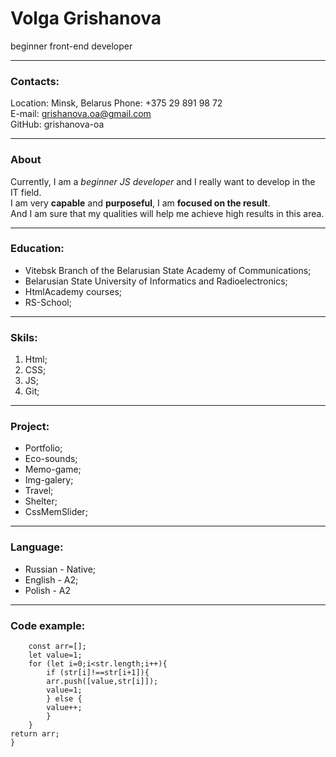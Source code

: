 # Volga Grishanova

beginner front-end developer

---

### Contacts:

Location: Minsk, Belarus 
Phone: +375 29 891 98 72  
E-mail: grishanova.oa@gmail.com  
GitHub: grishanova-oa  

---

### About  

Currently, I am a *beginner JS developer* and I really want to develop in the IT field.  
I am very **capable** and **purposeful**, I am **focused on the result**.  
And I am sure that my qualities will help me achieve high results in this area.

---

### Education:

* Vitebsk Branch of the Belarusian State Academy of Communications;  
* Belarusian State University of Informatics and Radioelectronics;  
* HtmlAcademy courses;  
* RS-School;  

---

### Skils:

1. Html;  
2. CSS;  
3. JS;  
4. Git;  

---

### Project:

- Portfolio;  
- Eco-sounds;
- Memo-game;
- Img-galery;
- Travel;
- Shelter;
- CssMemSlider;

---

### Language:

- Russian - Native;  
- English - A2;  
- Polish - A2

---

### Code example:

```var runLengthEncoding = function(str){
    const arr=[];
    let value=1;
    for (let i=0;i<str.length;i++){
        if (str[i]!==str[i+1]){
        arr.push([value,str[i]]);
        value=1;
        } else {
        value++;
        }
    }
return arr;
}
```